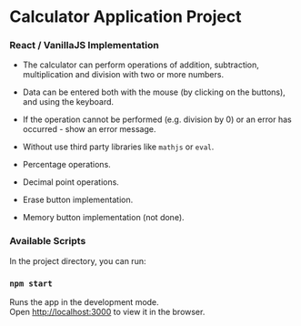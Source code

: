 # Calculator Application Project
### React / VanillaJS Implementation

- The calculator can perform operations of addition, subtraction, multiplication and division with two or more numbers.

- Data can be entered both with the mouse (by clicking on the buttons), and using the keyboard.

- If the operation cannot be performed (e.g. division by 0) or an error has occurred - show an error message.

- Without use third party libraries like `mathjs` or `eval`.

- Percentage operations.

- Decimal point operations.

- Erase button implementation.

- Memory button implementation (not done).

### Available Scripts

In the project directory, you can run:

### `npm start`

Runs the app in the development mode.\
Open [http://localhost:3000](http://localhost:3000) to view it in the browser.
